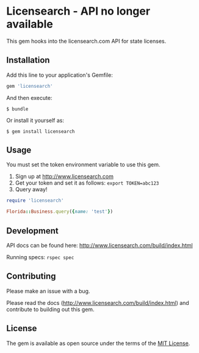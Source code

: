 # Licensearch - API no longer available

This gem hooks into the licensearch.com API for state licenses. 


## Installation

Add this line to your application's Gemfile:

```ruby
gem 'licensearch'
```

And then execute:

    $ bundle

Or install it yourself as:

    $ gem install licensearch

## Usage

You must set the token environment variable to use this gem.

1. Sign up at http://www.licensearch.com
2. Get your token and set it as follows: `export TOKEN=abc123`
3. Query away!

```ruby
require 'licensearch'

Florida::Business.query({name: 'test'})
```

## Development

API docs can be found here: http://www.licensearch.com/build/index.html

Running specs: `rspec spec`

## Contributing

Please make an issue with a bug.

Please read the docs (http://www.licensearch.com/build/index.html) and contribute to building out this gem.

## License

The gem is available as open source under the terms of the [MIT License](http://opensource.org/licenses/MIT).

